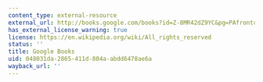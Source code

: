 ```yaml
---
content_type: external-resource
external_url: http://books.google.com/books?id=Z-8MR42dZ9YC&pg=PAfrontcover
has_external_license_warning: true
license: https://en.wikipedia.org/wiki/All_rights_reserved
status: ''
title: Google Books
uid: 048031da-2865-411d-804a-abdd6478ae6a
wayback_url: ''
---
```

